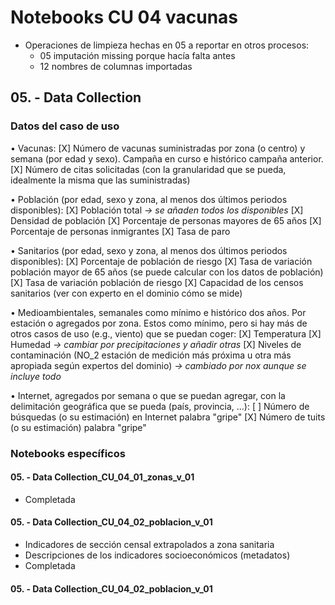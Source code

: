 # Notebooks CU 04 vacunas

- Operaciones de limpieza hechas en 05 a reportar en otros procesos:
    - 05 imputación missing porque hacía falta antes
    - 12 nombres de columnas importadas


## 05. - Data Collection

### Datos del caso de uso

• Vacunas:
[X] Número de vacunas suministradas por zona (o centro) y semana (por edad y sexo). Campaña en curso e histórico campaña anterior.
[X] Número de citas solicitadas (con la granularidad que se pueda, idealmente la misma que las suministradas)

• Población (por edad, sexo y zona, al menos dos últimos periodos disponibles):
[X] Población total _-> se añaden todos los disponibles_
[X] Densidad de población
[X] Porcentaje de personas mayores de 65 años
[X] Porcentaje de personas inmigrantes
[X] Tasa de paro

• Sanitarios (por edad, sexo y zona, al menos dos últimos periodos disponibles):
[X] Porcentaje de población de riesgo
[X] Tasa de variación población mayor de 65 años (se puede calcular con los datos de población)
[X] Tasa de variación población de riesgo
[X] Capacidad de los censos sanitarios (ver con experto en el dominio cómo se mide)

• Medioambientales, semanales como mínimo e histórico dos años. Por estación o agregados por zona. Estos como mínimo, pero si hay más de otros casos de uso (e.g., viento) que se puedan coger:
[X] Temperatura
[X] Humedad _-> cambiar por precipitaciones y añadir otras_
[X] Niveles de contaminación (NO_2 estación de medición más próxima u otra más apropiada según expertos del dominio) _-> cambiado por nox aunque se incluye todo_

• Internet, agregados por semana o que se puedan agregar, con la delimitación geográfica que se pueda (país, provincia, ...):
[ ] Número de búsquedas (o su estimación) en Internet palabra "gripe"
[X] Número de tuits (o su estimación) palabra "gripe"

### Notebooks específicos

#### 05. - Data Collection_CU_04_01_zonas_v_01

* Completada

#### 05. - Data Collection_CU_04_02_poblacion_v_01

* Indicadores de sección censal extrapolados a zona sanitaria
* Descripciones de los indicadores socioeconómicos (metadatos)
* Completada

#### 05. - Data Collection_CU_04_02_poblacion_v_01